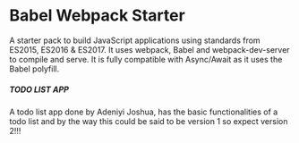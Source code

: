 # Babel Webpack Starter

A starter pack to build JavaScript applications using standards from ES2015, ES2016 & ES2017. It uses webpack, Babel and webpack-dev-server to compile and serve. It is fully compatible with Async/Await as it uses the Babel polyfill.

##### TODO LIST APP

A todo list app done by Adeniyi Joshua, has the basic functionalities of a todo list and by the way this could be said to be version 1 so expect version 2!!!
